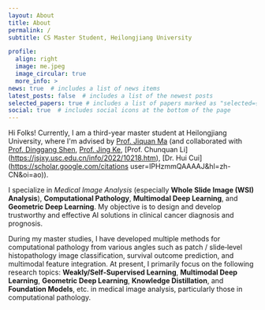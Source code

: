 ```yaml
---
layout: About
title: About
permalink: /
subtitle: CS Master Student, Heilongjiang University

profile:
  align: right
  image: me.jpeg
  image_circular: true
  more_info: >
news: true  # includes a list of news items
latest_posts: false  # includes a list of the newest posts
selected_papers: true # includes a list of papers marked as "selected={true}"
social: true  # includes social icons at the bottom of the page
---
```


Hi Folks! Currently, I am a third-year master student at Heilongjiang University, where I'm advised by [Prof. Jiquan Ma](https://jsjrj.hlju.edu.cn/info/1969/1526.htm) 
(and collaborated with [Prof. Dinggang Shen](https://scholar.google.com/citations?user=v6VYQC8AAAAJ&hl=zh-CN), [Prof. Jing Ke](https://scholar.google.com/citations?hl=zh-CN&user=zX41yC8AAAAJ), [Prof. Chunquan Li] (https://jsjxy.usc.edu.cn/info/2022/10218.htm), [Dr. Hui Cui](https://scholar.google.com/citations user=IPHzmmQAAAAJ&hl=zh-CN&oi=ao)).

I specialize in *Medical Image Analysis* (especially **Whole Slide Image (WSI) Analysis**), **Computational Pathology**, **Multimodal Deep Learning**, and **Geometric Deep Learning**. My objective is to design and develop trustworthy and effective AI solutions in clinical cancer diagnosis and prognosis. 

During my master studies, I have developed multiple methods for computational pathology from various angles such as patch / slide‑level histopathology image classification, survival outcome prediction, and multimodal feature integration. At present, I primarily focus on the following research topics: **Weakly/Self‑Supervised Learning**, **Multimodal Deep Learning**, **Geometric Deep Learning**, **Knowledge Distillation**, and **Foundation Models**, etc. in medical image analysis, particularly those in computational pathology.
